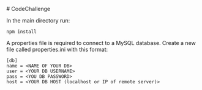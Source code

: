 ﻿﻿# CodeChallenge

In the main directory run: 
```
npm install
```


A properties file is required to connect to a MySQL database. Create a new file called properties.ini with this format: 

```
[db]
name = <NAME OF YOUR DB>
user = <YOUR DB USERNAME>
pass = <YOU DB PASSWORD>
host = <YOUR DB HOST (localhost or IP of remote server)>
```
